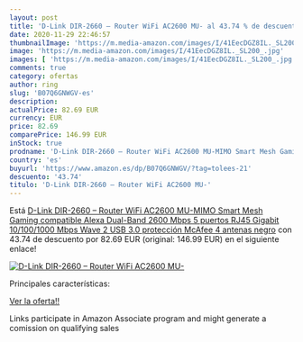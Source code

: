 ```yaml
---
layout: post
title: 'D-Link DIR-2660 – Router WiFi AC2600 MU- al 43.74 % de descuento'
date: 2020-11-29 22:46:57
thumbnailImage: 'https://m.media-amazon.com/images/I/41EecDGZ8IL._SL200_.jpg'
image: 'https://m.media-amazon.com/images/I/41EecDGZ8IL._SL200_.jpg'
images: [ 'https://m.media-amazon.com/images/I/41EecDGZ8IL._SL200_.jpg' ]
comments: true
category: ofertas
author: ring
slug: 'B07Q6GNWGV-es'
description:
actualPrice: 82.69 EUR
currency: EUR
price: 82.69
comparePrice: 146.99 EUR
inStock: true
prodname: 'D-Link DIR-2660 – Router WiFi AC2600 MU-MIMO Smart Mesh Gaming  compatible Alexa  Dual-Band  2600 Mbps  5 puertos RJ45 Gigabit 10/100/1000 Mbps  Wave 2  USB 3.0   protección McAfee  4 antenas  negro'
country: 'es'
buyurl: 'https://www.amazon.es/dp/B07Q6GNWGV/?tag=tolees-21'
descuento: '43.74'
titulo: 'D-Link DIR-2660 – Router WiFi AC2600 MU-'
---
```


Está [D-Link DIR-2660 – Router WiFi AC2600 MU-MIMO Smart Mesh Gaming  compatible Alexa  Dual-Band  2600 Mbps  5 puertos RJ45 Gigabit 10/100/1000 Mbps  Wave 2  USB 3.0   protección McAfee  4 antenas  negro](https://www.amazon.es/dp/B07Q6GNWGV/?tag=tolees-21) con 43.74 de descuento por 82.69 EUR (original: 146.99 EUR) en el siguiente enlace!

[![D-Link DIR-2660 – Router WiFi AC2600 MU-](https://m.media-amazon.com/images/I/41EecDGZ8IL._SL200_.jpg)](https://www.amazon.es/dp/B07Q6GNWGV/?tag=tolees-21)

Principales características:


[Ver la oferta!!](https://www.amazon.es/dp/B07Q6GNWGV/?tag=tolees-21)

Links participate in Amazon Associate program and might generate a comission on qualifying sales


